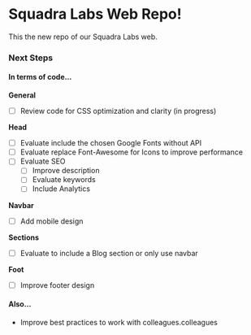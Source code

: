 # Squadra Labs Web Repo!

This the new repo of our Squadra Labs web.

### Next Steps

#### In terms of code...

**General**

- [ ] Review code for CSS optimization and clarity (in progress)

**Head**

- [ ] Evaluate include the chosen Google Fonts without API
- [ ] Evaluate replace Font-Awesome for Icons to improve performance
- [ ] Evaluate SEO
  - [ ] Improve description
  - [ ] Evaluate keywords
  - [ ] Include Analytics

**Navbar**

- [ ] Add mobile design

**Sections**

- [ ] Evaluate to include a Blog section or only use navbar

**Foot**

- [ ] Improve footer design

#### Also...

- Improve best practices to work with colleagues.colleagues
